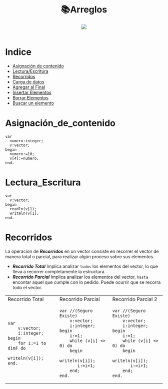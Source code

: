 <h1 align="center"> 📚Arreglos </h1>
<div align="center">
<img src="https://media.giphy.com/media/7E8lI6TkLrvvAcPXso/giphy.gif"/>
 </div>
<br>

Indice
=================

<!--ts-->
   * [Asignación de contenido](#asignación_de_contenido)
   * [Lectura/Escritura](#lectura_escritura)
   * [Recorridos](#recorridos)
   * [Carga de datos](#cargar_Datos)
   * [Agregar al Final](#agregar_al_final)
   * [Insertar Elementos](#insertar_elementos)
   * [Borrar Elementos](#borrar_elementos)
   * [Buscar un elemento](#buscar_elemento)

Asignación_de_contenido
=======================

```Pas
var
  numero:integer;
  v:vector;
begin
  numero:=10;
  v[4]:=numero;
end.
```

Lectura_Escritura
=================

```Pas
var
  v:vector;
begin
  readln(v[1);
  writeln(v[1];
end.
```
Recorridos
==========
La operacion de ***Recorridos*** en un vector consiste en recorrer el vector de manera total o parcial, para realizar algún proceso sobre sus elementos.
- ***Recorrido Total*** Implica analizar ```todos``` los elementos del vector, lo que lleva a recorrer completamente la estructura.
- ***Recorrido Parcial*** Implica analizar los elementos del vector, ```hasta``` encontar aquel que cumple con lo pedido. Puede ocurrir que se recorra todo el vector.

<table>
<tr>
<td> Recorrido Total </td> <td> Recorrido Parcial </td><td> Recorrido Parcial 2 </td>
</tr>
<tr>
<td>
 
```Pas
var
    v:vector;
    i:integer;
begin
    for i:=1 to dimF do
       writeln(v[i]);
end.
```
</td>
<td>
 

```Pas
var //(Seguro Existe)
    v:vector;
    i:integer;
begin
    i:=1;
    while (v[i] <> 0) do
    begin
       writeln(v[i]);
       i:=i+1;
    end;
end.
```
 
</td>
 <td>
 

```Pas
var //(Seguro Existe)
    v:vector;
    i:integer;
begin
    i:=1;
    while (v[i] <> 0) do
    begin
       writeln(v[i]);
       i:=i+1;
    end;
end.
```
 
</td>
</tr>
 
</table>
